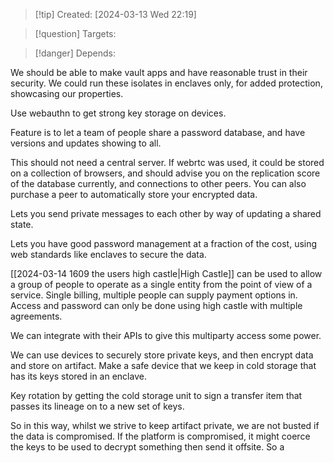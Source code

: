 
>[!tip] Created: [2024-03-13 Wed 22:19]

>[!question] Targets: 

>[!danger] Depends: 

We should be able to make vault apps and have reasonable trust in their security.
We could run these isolates in enclaves only, for added protection, showcasing our properties.

Use webauthn to get strong key storage on devices.

Feature is to let a team of people share a password database, and have versions and updates showing to all.

This should not need a central server.  If webrtc was used, it could be stored on a collection of browsers, and should advise you on the replication score of the database currently, and connections to other peers.  You can also purchase a peer to automatically store your encrypted data.

Lets you send private messages to each other by way of updating a shared state.

Lets you have good password management at a fraction of the cost, using web standards like enclaves to secure the data.

[[2024-03-14 1609 the users high castle|High Castle]] can be used to allow a group of people to operate as a single entity from the point of view of a service.  Single billing, multiple people can supply payment options in.  Access and password can only be done using high castle with multiple agreements.

We can integrate with their APIs to give this multiparty access some power.

We can use devices to securely store private keys, and then encrypt data and store on artifact.  Make a safe device that we keep in cold storage that has its keys stored in an enclave.

Key rotation by getting the cold storage unit to sign a transfer item that passes its lineage on to a new set of keys.

So in this way, whilst we strive to keep artifact private, we are not busted if the data is compromised.  If the platform is compromised, it might coerce the keys to be used to decrypt something then send it offsite.  So a 